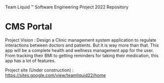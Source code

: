 Team Liquid ™ Software Engineering Project 2022 Repository

# CMS Portal

Project Vision :
Design a Clinic management system application to regulate interactions between doctors and patients. But it is way more than that. This app will be a complete health and wellness management app for the user. From tracking their BMI to getting reminders for taking their medication, this app has a lot of features. 

Project site (Under construction) : https://sites.google.com/view/teamliquid22/home


